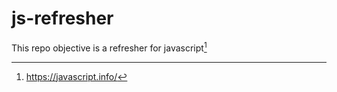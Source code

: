 # js-refresher
This repo objective is a refresher for javascript[^1]

[^1]: https://javascript.info/
